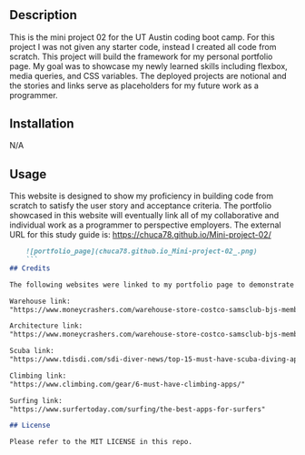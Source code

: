 # <Mini-Project-02-Webpage>

## Description

This is the mini project 02 for the UT Austin coding boot camp. 
For this project I was not given any starter code, instead I created all code from scratch. This project will build the framework for my personal portfolio page. My goal was to showcase my newly learned skills including flexbox, media queries, and CSS variables. The deployed projects are notional and the stories and links serve as placeholders for my future work as a programmer.

## Installation

N/A

## Usage

This website is designed to show my proficiency in building code from scratch to satisfy the user story and acceptance criteria. The portfolio showcased in this website will eventually link all of my collaborative and individual work as a programmer to perspective employers. The external URL for this study guide is: https://chuca78.github.io/Mini-project-02/
```md
    ![portfolio_page](chuca78.github.io_Mini-project-02_.png)
    ```
## Credits

The following websites were linked to my portfolio page to demonstrate my ability to link my future projects. They are not my work, but are representative of the notional apps that I would have created.

Warehouse link:
"https://www.moneycrashers.com/warehouse-store-costco-samsclub-bjs-membership-worth-it/"

Architecture link:
"https://www.moneycrashers.com/warehouse-store-costco-samsclub-bjs-membership-worth-it/"

Scuba link:
"https://www.tdisdi.com/sdi-diver-news/top-15-must-have-scuba-diving-apps-for-android-and-ios/"

Climbing link:
"https://www.climbing.com/gear/6-must-have-climbing-apps/"

Surfing link:
"https://www.surfertoday.com/surfing/the-best-apps-for-surfers"

## License

Please refer to the MIT LICENSE in this repo.
